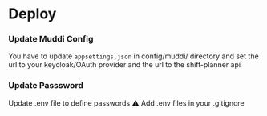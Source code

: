 # Deploy

### Update Muddi Config
You have to update `appsettings.json` in config/muddi/ directory and set the url to your keycloak/OAuth provider and the url to the shift-planner api

### Update Passsword
Update .env file to define passwords ⚠️ Add .env files in your .gitignore